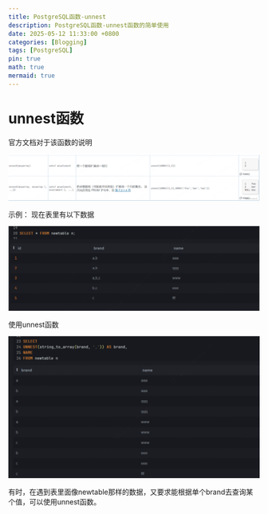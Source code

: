 ```yaml
---
title: PostgreSQL函数-unnest
description: PostgreSQL函数-unnest函数的简单使用
date: 2025-05-12 11:33:00 +0800
categories: [Blogging]
tags: [PostgreSQL]
pin: true
math: true
mermaid: true
---
```


# unnest函数
官方文档对于该函数的说明

![image-20250514150250129](../assets/blog_res/2025-05-14-postgresql-unnset函数.assets/image-20250514150250129.png)

示例：
现在表里有以下数据

![image-20250514151040209](../assets/blog_res/2025-05-14-postgresql-unnset函数.assets/image-20250514151040209.png)

使用unnest函数

![image-20250514151122185](../assets/blog_res/2025-05-14-postgresql-unnset函数.assets/image-20250514151122185.png)

有时，在遇到表里面像newtable那样的数据，又要求能根据单个brand去查询某个值，可以使用unnest函数。
